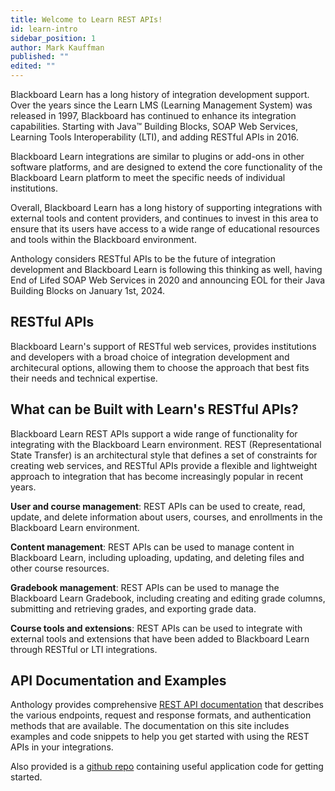 ```yaml
---
title: Welcome to Learn REST APIs!
id: learn-intro
sidebar_position: 1
author: Mark Kauffman
published: ""
edited: ""
---
```


Blackboard Learn has a long history of integration development support. Over the years since the Learn LMS (Learning Management System) was released in 1997, Blackboard has continued to enhance its integration capabilities. Starting with Java&trade; Building Blocks, SOAP Web Services, Learning Tools Interoperability (LTI), and adding RESTful APIs in 2016.

Blackboard Learn integrations are similar to plugins or add-ons in other software platforms, and are designed to extend the core functionality of the Blackboard Learn platform to meet the specific needs of individual institutions.

Overall, Blackboard Learn has a long history of supporting integrations with external tools and content providers, and continues to invest in this area to ensure that its users have access to a wide range of educational resources and tools within the Blackboard environment.

Anthology considers RESTful APIs to be the future of integration development and Blackboard Learn is following this thinking as well, having End of Lifed SOAP Web Services in 2020 and announcing EOL for their Java Building Blocks on January 1st, 2024.

## RESTful APIs

Blackboard Learn's support of RESTful web services, provides institutions and developers with a broad choice of integration development and architecural options, allowing them to choose the approach that best fits their needs and technical expertise.

## What can be Built with Learn's RESTful APIs?

Blackboard Learn REST APIs support a wide range of functionality for integrating with the Blackboard Learn environment. REST (Representational State Transfer) is an architectural style that defines a set of constraints for creating web services, and RESTful APIs provide a flexible and lightweight approach to integration that has become increasingly popular in recent years.

**User and course management**: REST APIs can be used to create, read, update, and delete information about users, courses, and enrollments in the Blackboard Learn environment.

**Content management**: REST APIs can be used to manage content in Blackboard Learn, including uploading, updating, and deleting files and other course resources.

**Gradebook management**: REST APIs can be used to manage the Blackboard Learn Gradebook, including creating and editing grade columns, submitting and retrieving grades, and exporting grade data.

**Course tools and extensions**: REST APIs can be used to integrate with external tools and extensions that have been added to Blackboard Learn through RESTful or LTI integrations.

## API Documentation and Examples

Anthology provides comprehensive [REST API documentation](https://developer.anthology.com/portal/displayApi/Learn) that describes the various endpoints, request and response formats, and authentication methods that are available. The documentation on this site includes examples and code snippets to help you get started with using the REST APIs in your integrations.

Also provided is a [github repo](https://github.com/search?q=org%3Ablackboard+blackboard%2FBBDN-) containing useful application code for getting started.

